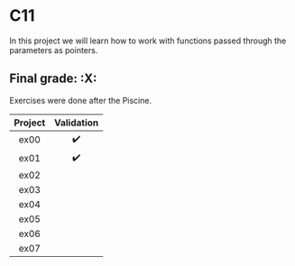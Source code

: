# C11

In this project we will learn how to work with functions passed through the parameters as pointers.


## Final grade: :X:
Exercises were done after the Piscine.

| Project | Validation | 
|:----:|:------------------:| 
| ex00 | :heavy_check_mark: | 
| ex01 | :heavy_check_mark: | 
| ex02 |  | 
| ex03 |  | 
| ex04 |  | 
| ex05 |  | 
| ex06 |  | 
| ex07 |  | 
